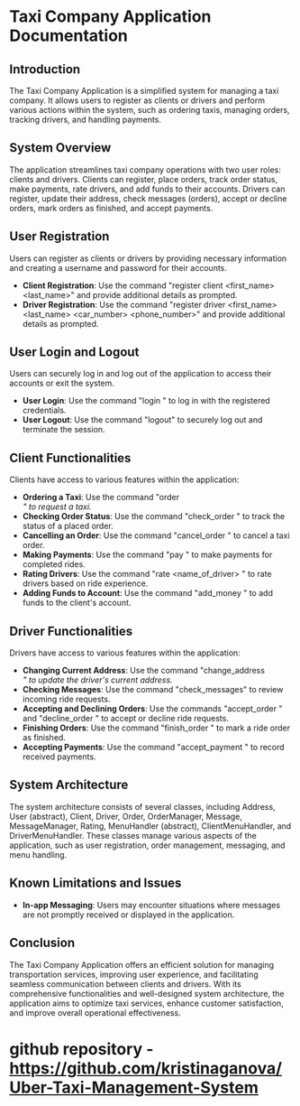 # Taxi Company Application Documentation #

## Introduction ##
The Taxi Company Application is a simplified system for managing a taxi company. It allows users to register as clients or drivers and perform various actions within the system, such as ordering taxis, managing orders, tracking drivers, and handling payments.

## System Overview ##
The application streamlines taxi company operations with two user roles: clients and drivers. Clients can register, place orders, track order status, make payments, rate drivers, and add funds to their accounts. Drivers can register, update their address, check messages (orders), accept or decline orders, mark orders as finished, and accept payments.

## User Registration ##
Users can register as clients or drivers by providing necessary information and creating a username and password for their accounts.

- **Client Registration**: Use the command "register client <username> <password> <first_name> <last_name>" and provide additional details as prompted.
- **Driver Registration**: Use the command "register driver <username> <password> <first_name> <last_name> <car_number> <phone_number>" and provide additional details as prompted.

## User Login and Logout ##
Users can securely log in and log out of the application to access their accounts or exit the system.

- **User Login**: Use the command "login <username> <password>" to log in with the registered credentials.
- **User Logout**: Use the command "logout" to securely log out and terminate the session.

## Client Functionalities ##
Clients have access to various features within the application:

- **Ordering a Taxi**: Use the command "order <address> <destination>" to request a taxi.
- **Checking Order Status**: Use the command "check_order <id>" to track the status of a placed order.
- **Cancelling an Order**: Use the command "cancel_order <id>" to cancel a taxi order.
- **Making Payments**: Use the command "pay <id> <amount>" to make payments for completed rides.
- **Rating Drivers**: Use the command "rate <name_of_driver> <rating>" to rate drivers based on ride experience.
- **Adding Funds to Account**: Use the command "add_money <amount>" to add funds to the client's account.

## Driver Functionalities ##
Drivers have access to various features within the application:

- **Changing Current Address**: Use the command "change_address <address>" to update the driver's current address.
- **Checking Messages**: Use the command "check_messages" to review incoming ride requests.
- **Accepting and Declining Orders**: Use the commands "accept_order <id> <minutes>" and "decline_order <id>" to accept or decline ride requests.
- **Finishing Orders**: Use the command "finish_order <id>" to mark a ride order as finished.
- **Accepting Payments**: Use the command "accept_payment <id> <amount>" to record received payments.

## System Architecture ##
The system architecture consists of several classes, including Address, User (abstract), Client, Driver, Order, OrderManager, Message, MessageManager, Rating, MenuHandler (abstract), ClientMenuHandler, and DriverMenuHandler. These classes manage various aspects of the application, such as user registration, order management, messaging, and menu handling.

## Known Limitations and Issues ##
- **In-app Messaging**: Users may encounter situations where messages are not promptly received or displayed in the application.

## Conclusion ##
The Taxi Company Application offers an efficient solution for managing transportation services, improving user experience, and facilitating seamless communication between clients and drivers. With its comprehensive functionalities and well-designed system architecture, the application aims to optimize taxi services, enhance customer satisfaction, and improve overall operational effectiveness.

# github repository - https://github.com/kristinaganova/Uber-Taxi-Management-System #
